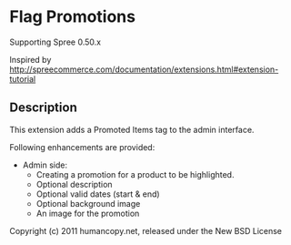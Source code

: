 # Flag Promotions

Supporting Spree 0.50.x

Inspired by http://spreecommerce.com/documentation/extensions.html#extension-tutorial


## Description

This extension adds a Promoted Items tag to the admin interface.

Following enhancements are provided:

* Admin side:
  * Creating a promotion for a product to be highlighted.
  * Optional description
  * Optional valid dates (start & end)
  * Optional background image
  * An image for the promotion


Copyright (c) 2011 humancopy.net, released under the New BSD License
